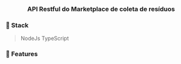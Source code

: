 <h3 align="center">
  API Restful do Marketplace de coleta de resíduos
</h3>

### :wrench: Stack

> NodeJs
> TypeScript


### :rocket: Features